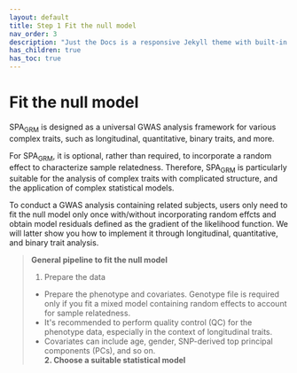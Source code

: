 ```yaml
---
layout: default
title: Step 1 Fit the null model
nav_order: 3
description: "Just the Docs is a responsive Jekyll theme with built-in search that is easily customizable and hosted on GitHub Pages."
has_children: true
has_toc: true
---
```


# Fit the null model

SPA<sub>GRM</sub> is designed as a universal GWAS analysis framework for various complex traits, such as longitudinal, quantitative, binary traits, and more. 

For SPA<sub>GRM</sub>, it is optional, rather than required, to incorporate a random effect to characterize sample relatedness. Therefore, SPA<sub>GRM</sub> is particularly suitable for the analysis of complex traits with complicated structure, and the application of complex statistical models.

To conduct a GWAS analysis containing related subjects, users only need to fit the null model only once with/without incorporating random effcts and obtain model residuals defined as the gradient of the likelihood function. We will latter show you how to implement it through longitudinal, quantitative, and binary trait analysis.

> **General pipeline to fit the null model**  
> 1. Prepare the data  
> - Prepare the phenotype and covariates. Genotype file is required only if you fit a mixed model containing random effects to account for sample relatedness.  
> - It's recommended to perform quality control (QC) for the phenotype data, especially in the context of longitudinal traits.  
> - Covariates can include age, gender, SNP-derived top principal components (PCs), and so on.  
> **2. Choose a suitable statistical model**  